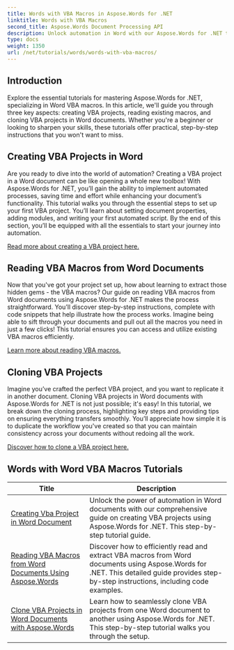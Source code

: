 ```yaml
---
title: Words with VBA Macros in Aspose.Words for .NET
linktitle: Words with VBA Macros
second_title: Aspose.Words Document Processing API
description: Unlock automation in Word with our Aspose.Words for .NET tutorials. Efficiently create, read, and clone VBA macros in Word documents.
type: docs
weight: 1350
url: /net/tutorials/words/words-with-vba-macros/
---
```

## Introduction

Explore the essential tutorials for mastering Aspose.Words for .NET, specializing in Word VBA macros. In this article, we'll guide you through three key aspects: creating VBA projects, reading existing macros, and cloning VBA projects in Word documents. Whether you're a beginner or looking to sharpen your skills, these tutorials offer practical, step-by-step instructions that you won't want to miss. 

## Creating VBA Projects in Word

Are you ready to dive into the world of automation? Creating a VBA project in a Word document can be like opening a whole new toolbox! With Aspose.Words for .NET, you’ll gain the ability to implement automated processes, saving time and effort while enhancing your document’s functionality. This tutorial walks you through the essential steps to set up your first VBA project. You’ll learn about setting document properties, adding modules, and writing your first automated script. By the end of this section, you’ll be equipped with all the essentials to start your journey into automation. 

[Read more about creating a VBA project here.](./creating-vba-project/)

## Reading VBA Macros from Word Documents

Now that you've got your project set up, how about learning to extract those hidden gems - the VBA macros? Our guide on reading VBA macros from Word documents using Aspose.Words for .NET makes the process straightforward. You’ll discover step-by-step instructions, complete with code snippets that help illustrate how the process works. Imagine being able to sift through your documents and pull out all the macros you need in just a few clicks! This tutorial ensures you can access and utilize existing VBA macros efficiently. 

[Learn more about reading VBA macros.](./reading-vba-macros-word-document/)

## Cloning VBA Projects

Imagine you’ve crafted the perfect VBA project, and you want to replicate it in another document. Cloning VBA projects in Word documents with Aspose.Words for .NET is not just possible; it's easy! In this tutorial, we break down the cloning process, highlighting key steps and providing tips on ensuring everything transfers smoothly. You’ll appreciate how simple it is to duplicate the workflow you've created so that you can maintain consistency across your documents without redoing all the work. 

[Discover how to clone a VBA project here.](./clone-vba-project-word-document/)

 ## Words with Word VBA Macros Tutorials
| Title | Description |
| --- | --- |
| [Creating Vba Project in Word Document](./creating-vba-project/) | Unlock the power of automation in Word documents with our comprehensive guide on creating VBA projects using Aspose.Words for .NET. This step-by-step tutorial guide. |
| [Reading VBA Macros from Word Documents Using Aspose.Words](./reading-vba-macros-word-document/) | Discover how to efficiently read and extract VBA macros from Word documents using Aspose.Words for .NET. This detailed guide provides step-by-step instructions, including code examples. |
| [Clone VBA Projects in Word Documents with Aspose.Words](./clone-vba-project-word-document/) | Learn how to seamlessly clone VBA projects from one Word document to another using Aspose.Words for .NET. This step-by-step tutorial walks you through the setup. |
